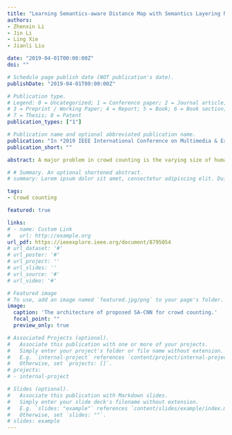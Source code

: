 ```yaml
---
title: "Learning Semantics-aware Distance Map with Semantics Layering Network for Amodal Instance Segmentation"
authors:
- Zhenxin Li
- Jin Li
- Ling Xie
- Jianli Liu

date: "2019-04-01T00:00:00Z"
doi: ""

# Schedule page publish date (NOT publication's date).
publishDate: "2019-04-01T00:00:00Z"

# Publication type.
# Legend: 0 = Uncategorized; 1 = Conference paper; 2 = Journal article;
# 3 = Preprint / Working Paper; 4 = Report; 5 = Book; 6 = Book section;
# 7 = Thesis; 8 = Patent
publication_types: ["1"]

# Publication name and optional abbreviated publication name.
publication: "In *2019 IEEE International Conference on Multimedia & Expo Workshops (ICMEW) 2019*"
publication_short: ""

abstract: A major problem in crowd counting is the varying size of human heads in an image due to the changeable camera viewpoint, perspective and imaging resolution. To resolve this problem, we propose scale-adaptive CNN-based framework (SA-CNN) which implicitly outputs features at multiple scales and adaptively estimates density maps from the fusion of these features. To overcome the fact that head size is not annotated in all the public crowd datasets, we design a dynamic supervision strategy to reach the goal. Experiment results show that our method achieve state-of-the-art performance while demonstrating significant robustness to hyper-parameters even the choice of backbone.

# # Summary. An optional shortened abstract.
# summary: Lorem ipsum dolor sit amet, consectetur adipiscing elit. Duis posuere tellus ac convallis placerat. Proin tincidunt magna sed ex sollicitudin condimentum.

tags:
- Crowd counting

featured: true

links:
# - name: Custom Link
#   url: http://example.org
url_pdf: https://ieeexplore.ieee.org/document/8795054
# url_dataset: '#'
# url_poster: '#'
# url_project: ''
# url_slides: ''
# url_source: '#'
# url_video: '#'

# Featured image
# To use, add an image named `featured.jpg/png` to your page's folder. 
image:
  caption: 'The architecture of proposed SA-CNN for crowd counting.'
  focal_point: ""
  preview_only: true

# Associated Projects (optional).
#   Associate this publication with one or more of your projects.
#   Simply enter your project's folder or file name without extension.
#   E.g. `internal-project` references `content/project/internal-project/index.md`.
#   Otherwise, set `projects: []`.
# projects:
# - internal-project

# Slides (optional).
#   Associate this publication with Markdown slides.
#   Simply enter your slide deck's filename without extension.
#   E.g. `slides: "example"` references `content/slides/example/index.md`.
#   Otherwise, set `slides: ""`.
# slides: example
---
```


<!-- {{% alert note %}}
Click the *Slides* button above to demo Academic's Markdown slides feature.
{{% /alert %}}

Supplementary notes can be added here, including [code and math](https://sourcethemes.com/academic/docs/writing-markdown-latex/). -->
